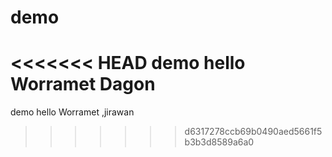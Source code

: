 # demo
<<<<<<< HEAD
demo hello Worramet
Dagon
=======

demo hello Worramet ,jirawan
>>>>>>> d6317278ccb69b0490aed5661f5b3b3d8589a6a0
